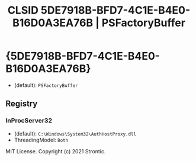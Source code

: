 ﻿---
title: "CLSID 5DE7918B-BFD7-4C1E-B4E0-B16D0A3EA76B | PSFactoryBuffer"
excerpt: What is COM-Object CLSID 5DE7918B-BFD7-4C1E-B4E0-B16D0A3EA76B?
---

# {5DE7918B-BFD7-4C1E-B4E0-B16D0A3EA76B}

* (default): `PSFactoryBuffer`

## Registry


### InProcServer32

* (default): `C:\Windows\System32\AuthHostProxy.dll`
* ThreadingModel: `Both`

MIT License. Copyright (c) 2021 Strontic.


